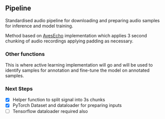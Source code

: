 ## Pipeline
Standardised audio pipeline for downloading and preparing audio samples for inference and model training.

Method based on [AvesEcho](https://arxiv.org/html/2409.15383v1) implementation which applies 3 second chunking of audio recordings applying padding as necessary.

### Other functions
This is where active learning implementation will go and will be used to identify samples for annotation and fine-tune the model on annotated samples.

### Next Steps
- [X] Helper function to split signal into 3s chunks
- [X] PyTorch Dataset and dataloader for preparing inputs
- [ ] Tensorflow dataloader required also